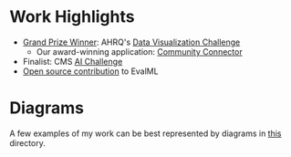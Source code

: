 # Work Highlights

* [Grand Prize Winner](https://www.linkedin.com/feed/update/urn:li:activity:6633396830107422720/): AHRQ's [Data Visualization Challenge](http://www.ahrq.gov/challenges/past/sdoh/index.html)
    * Our award-winning application: [Community Connector](http://communityconnector.mathematica.org)
* Finalist: CMS [AI Challenge](https://www.cms.gov/priorities/innovation/innovation-models/artificial-intelligence-health-outcomes-challenge)
* [Open source contribution](https://github.com/alteryx/evalml/pull/2001) to EvalML

# Diagrams

A few examples of my work can be best represented by diagrams in [this](diagrams/README.md) directory.